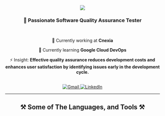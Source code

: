 <h1 align="center">
    <img src="https://readme-typing-svg.herokuapp.com/?font=Righteous&size=28&color=0000FF&center=true&vCenter=true&width=500&height=70&duration=4000&lines=Hi+All!+%F0%9F%98%84+I%27m+Karim+Belboukhari!" />
</h1>

<h3 align="center">🚀 Passionate Software Quality Assurance Tester</h3>

<br/>

<div align="center">
    <p>🔭 Currently working at <strong>Cnexia</strong></p>
    <p>🌱 Currently learning <strong>Google Cloud DevOps</strong></p>
    <p>⚡ Insight: <strong>Effective quality assurance reduces development costs and enhances user satisfaction by identifying issues early in the development cycle.</strong></p>
</div>

<br/>

<div align="center">
    <a href="mailto:belboukharikarimx@gmail.com">
        <img src="https://img.shields.io/badge/Gmail-333333?style=for-the-badge&logo=gmail&logoColor=red" alt="Gmail" />
    </a>
    <a href="https://www.linkedin.com/in/karim-belboukhari-5b774b18a/" target="_blank">
        <img src="https://img.shields.io/badge/LinkedIn-0077B5?style=for-the-badge&logo=linkedin&logoColor=white" alt="LinkedIn" />
    </a>
</div>

<hr/>

<h2 align="center">⚒️ Some of The Languages, and Tools ⚒️</h2>

